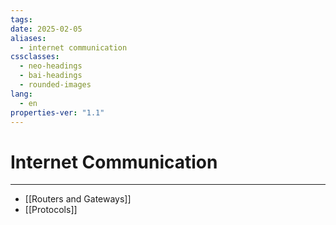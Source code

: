 ```yaml
---
tags: 
date: 2025-02-05
aliases:
  - internet communication
cssclasses:
  - neo-headings
  - bai-headings
  - rounded-images
lang:
  - en
properties-ver: "1.1"
---
```

# Internet Communication

***

- [[Routers and Gateways]]
- [[Protocols]]